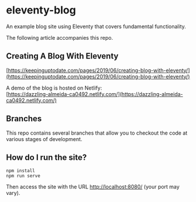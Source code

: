 # eleventy-blog

An example blog site using Eleventy that covers fundamental functionality.

The following article accompanies this repo.

## Creating A Blog With Eleventy

[https://keepinguptodate.com/pages/2019/06/creating-blog-with-eleventy/](https://keepinguptodate.com/pages/2019/06/creating-blog-with-eleventy/)

A demo of the blog is hosted on Netlify:  
[https://dazzling-almeida-ca0492.netlify.com/](https://dazzling-almeida-ca0492.netlify.com/)

## Branches

This repo contains several branches that allow you to checkout the code at various stages of development.

## How do I run the site?

```
npm install
npm run serve
```

Then access the site with the URL [http://localhost:8080/](http://localhost:8080/) (your port may vary).

